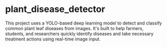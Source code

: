 # plant_disease_detector
This project uses a YOLO-based deep learning model to detect and classify common plant leaf diseases from images. It's built to help farmers, students, and researchers quickly identify diseases and take necessary treatment actions using real-time image input.
